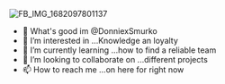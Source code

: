 ![FB_IMG_1682097801137](https://user-images.githubusercontent.com/97432639/233964345-c4409cda-3b16-4ede-a588-fd96abeb8a90.jpg)
- 👋 What's good im @DonniexSmurko
- 👀 I’m interested in ...Knowledge an loyalty 
- 🌱 I’m currently learning ...how to find a reliable team
- 💞️ I’m looking to collaborate on ...different projects
- 📫 How to reach me ...on here for right now

<!---
DonniexSmurko/DonniexSmurko is a ✨ special ✨ repository because its `README.md` (this file) appears on your GitHub profile.
You can click the Preview link to take a look at your changes.
--->
